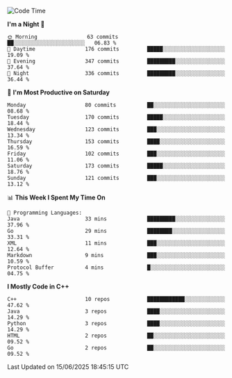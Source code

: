 <!--START_SECTION:waka-->
![Code Time](http://img.shields.io/badge/Code%20Time-402%20hrs%2044%20mins-blue)

**I'm a Night 🦉** 

```text
🌞 Morning                63 commits          ██░░░░░░░░░░░░░░░░░░░░░░░   06.83 % 
🌆 Daytime                176 commits         █████░░░░░░░░░░░░░░░░░░░░   19.09 % 
🌃 Evening                347 commits         █████████░░░░░░░░░░░░░░░░   37.64 % 
🌙 Night                  336 commits         █████████░░░░░░░░░░░░░░░░   36.44 % 
```
📅 **I'm Most Productive on Saturday** 

```text
Monday                   80 commits          ██░░░░░░░░░░░░░░░░░░░░░░░   08.68 % 
Tuesday                  170 commits         █████░░░░░░░░░░░░░░░░░░░░   18.44 % 
Wednesday                123 commits         ███░░░░░░░░░░░░░░░░░░░░░░   13.34 % 
Thursday                 153 commits         ████░░░░░░░░░░░░░░░░░░░░░   16.59 % 
Friday                   102 commits         ███░░░░░░░░░░░░░░░░░░░░░░   11.06 % 
Saturday                 173 commits         █████░░░░░░░░░░░░░░░░░░░░   18.76 % 
Sunday                   121 commits         ███░░░░░░░░░░░░░░░░░░░░░░   13.12 % 
```


📊 **This Week I Spent My Time On** 

```text
💬 Programming Languages: 
Java                     33 mins             █████████░░░░░░░░░░░░░░░░   37.96 % 
Go                       29 mins             ████████░░░░░░░░░░░░░░░░░   33.31 % 
XML                      11 mins             ███░░░░░░░░░░░░░░░░░░░░░░   12.64 % 
Markdown                 9 mins              ███░░░░░░░░░░░░░░░░░░░░░░   10.59 % 
Protocol Buffer          4 mins              █░░░░░░░░░░░░░░░░░░░░░░░░   04.75 % 
```

**I Mostly Code in C++** 

```text
C++                      10 repos            ████████████░░░░░░░░░░░░░   47.62 % 
Java                     3 repos             ████░░░░░░░░░░░░░░░░░░░░░   14.29 % 
Python                   3 repos             ████░░░░░░░░░░░░░░░░░░░░░   14.29 % 
HTML                     2 repos             ██░░░░░░░░░░░░░░░░░░░░░░░   09.52 % 
Go                       2 repos             ██░░░░░░░░░░░░░░░░░░░░░░░   09.52 % 
```




 Last Updated on 15/06/2025 18:45:15 UTC
<!--END_SECTION:waka-->
